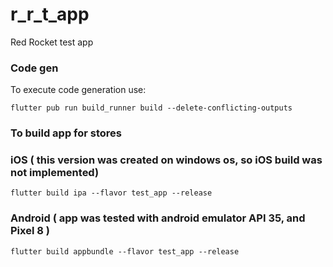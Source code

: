 # r_r_t_app

Red Rocket test app

### Code gen

To execute code generation use:
```
flutter pub run build_runner build --delete-conflicting-outputs
```

### To build app for stores
### iOS ( this version was created on windows os, so iOS build was not implemented)
```
flutter build ipa --flavor test_app --release
```

### Android ( app was tested with android emulator API 35, and Pixel 8 )
```
flutter build appbundle --flavor test_app --release
```